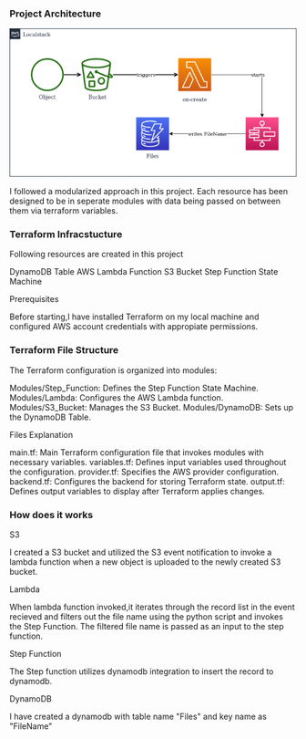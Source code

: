 ### Project Architecture

![architecture](Architecture/assignment.drawio.png)

I followed a modularized approach in this project. Each resource has been designed to be in seperate modules with data being passed on between them via terraform variables.


### Terraform Infracstucture

Following resources are created in this project

DynamoDB Table
AWS Lambda Function
S3 Bucket
Step Function State Machine

Prerequisites

Before starting,I have installed Terraform on my local machine and configured AWS account credentials with appropiate permissions.

### Terraform File Structure

The Terraform configuration is organized into modules:

Modules/Step_Function: Defines the Step Function State Machine.
Modules/Lambda: Configures the AWS Lambda function.
Modules/S3_Bucket: Manages the S3 Bucket.
Modules/DynamoDB: Sets up the DynamoDB Table.

Files Explanation

main.tf: Main Terraform configuration file that invokes modules with necessary variables.
variables.tf: Defines input variables used throughout the configuration.
provider.tf: Specifies the AWS provider configuration.
backend.tf: Configures the backend for storing Terraform state.
output.tf: Defines output variables to display after Terraform applies changes.

### How does it works

S3

I created a S3 bucket and utilized the S3 event notification to invoke a lambda function when a new object is uploaded to the newly created S3 bucket.

Lambda

When lambda function invoked,it iterates through the record list in the event recieved and filters out the file name using the python script and invokes the Step Function. The filtered file name is passed as an input to the step function.

Step Function

The Step function utilizes dynamodb integration to insert the record to dynamodb.

DynamoDB

I have created a dynamodb with table name "Files" and key name as "FileName"

